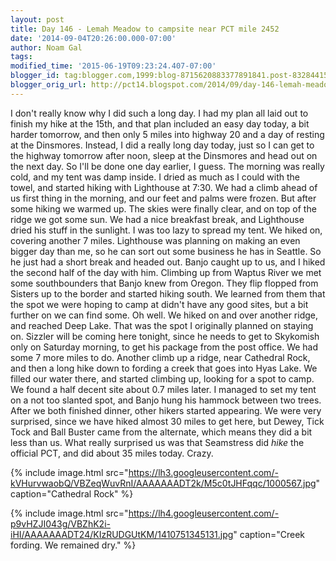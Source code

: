 ```yaml
---
layout: post
title: Day 146 - Lemah Meadow to campsite near PCT mile 2452
date: '2014-09-04T20:26:00.000-07:00'
author: Noam Gal
tags:
modified_time: '2015-06-19T09:23:24.407-07:00'
blogger_id: tag:blogger.com,1999:blog-8715620883377891841.post-8328441544881800436
blogger_orig_url: http://pct14.blogspot.com/2014/09/day-146-lemah-meadow-to-campsite-near.html
---
```


 I don't really know why I did such a long day. I had my plan all laid out to finish my hike at the 15th, and that
 plan included an easy day today, a bit harder tomorrow, and then only 5 miles into highway 20 and a day of resting
 at the Dinsmores.
 Instead, I did a really long day today, just so I can get to the highway tomorrow after noon,
 sleep at the Dinsmores and head out on the next day. So I'll be done one day earlier, I guess.
 The morning was
 really cold, and my tent was damp inside. I dried as much as I could with the towel, and started hiking with
 Lighthouse at 7:30. We had a climb ahead of us first thing in the morning, and our feet and palms were frozen. But
 after some hiking we warmed up.
 The skies were finally clear, and on top of the ridge we got some sun. We had a
 nice breakfast break, and Lighthouse dried his stuff in the sunlight. I was too lazy to spread my tent.
 We
 hiked on, covering another 7 miles. Lighthouse was planning on making an even bigger day than me, so he can sort out
 some business he has in Seattle. So he just had a short break and headed out. Banjo caught up to us, and I hiked the
 second half of the day with him.
 Climbing up from Waptus River we met some southbounders that Banjo knew from
 Oregon. They flip flopped from Sisters up to the border and started hiking south. We learned from them that the spot
 we were hoping to camp at didn't have any good sites, but a bit further on we can find some. Oh well.
 We hiked
 on and over another ridge, and reached Deep Lake. That was the spot I originally planned on staying on. Sizzler will
 be coming here tonight, since he needs to get to Skykomish only on Saturday morning, to get his package from the
 post office. We had some 7 more miles to do.
 Another climb up a ridge, near Cathedral Rock, and then a long
 hike down to fording a creek that goes into Hyas Lake. We filled our water there, and started climbing up, looking
 for a spot to camp.
 We found a half decent site about 0.7 miles later. I managed to set my tent on a not too
 slanted spot, and Banjo hung his hammock between two trees.
 After we both finished dinner, other hikers started
 appearing. We were very surprised, since we have hiked almost 30 miles to get here, but Dewey, Tick Tock and Ball
 Buster came from the alternate, which means they did a bit less than us. What really surprised us was that
 Seamstress did _hike_ the official PCT, and did about 35 miles today. Crazy.


{% include image.html src="https://lh3.googleusercontent.com/-kVHurvwaobQ/VBZeqWuvRnI/AAAAAAADT2k/M5c0tJHFqqc/1000567.jpg" caption="Cathedral Rock" %}


{% include image.html src="https://lh4.googleusercontent.com/-p9vHZJI043g/VBZhK2i-iHI/AAAAAAADT24/KIzRUDGUtKM/1410751345131.jpg" caption="Creek fording. We remained dry." %}

